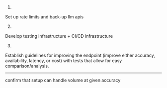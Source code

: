 1.
Set up rate limits and back-up llm apis

2.

Develop testing infrastructure + CI/CD infrastructure

3. 

Establish guidelines for improving the endpoint (improve either accuracy, availability, latency, or cost) with
tests that allow for easy comparison/analysis. 


-----

confirm that setup can handle volume at given accuracy


